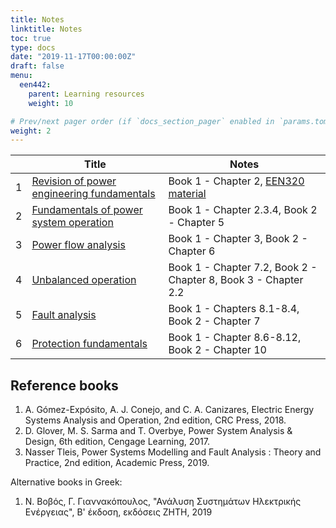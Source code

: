 ```yaml
---
title: Notes
linktitle: Notes
toc: true
type: docs
date: "2019-11-17T00:00:00Z"
draft: false
menu:
  een442:
    parent: Learning resources
    weight: 10

# Prev/next pager order (if `docs_section_pager` enabled in `params.toml`)
weight: 2
---
```


|  | Title | Notes |
|-----------------|------------|------------|
|1| [Revision of power engineering fundamentals](https://www.dropbox.com/s/em47fq5qpxcwxsp/lecture_part1_presentation.pdf?dl=0) | Book 1 - Chapter 2, [EEN320 material](https://sps.cut.ac.cy/courses/een320/) |
|2| [Fundamentals of power system operation](https://www.dropbox.com/s/c5efwuj376gfsla/lecture_part2_presentation.pdf?dl=0)| Book 1 - Chapter 2.3.4, Book 2 - Chapter 5  |
|3| [Power flow analysis](https://www.dropbox.com/s/4lqqa0fovdqoqyf/lecture_part3_presentation.pdf?dl=0) | Book 1 - Chapter 3, Book 2 - Chapter 6|
|4| [Unbalanced operation](https://www.dropbox.com/s/gahrst9heqykjzl/lecture_part4_presentation.pdf?dl=0) |  Book 1 - Chapter 7.2, Book 2 - Chapter 8, Book 3 - Chapter 2.2 |
|5| [Fault analysis](https://www.dropbox.com/s/0sz1jxo0hbhw4n4/lecture_part5_presentation.pdf?dl=0) |  Book 1 - Chapters 8.1-8.4, Book 2 - Chapter 7  | 
|6| [Protection fundamentals]() |  Book 1 - Chapter 8.6-8.12, Book 2 - Chapter 10 |

## Reference books

1. A. Gómez-Expósito, A. J. Conejo, and C. A. Canizares, Electric Energy Systems Analysis and Operation, 2nd edition, CRC Press, 2018.
2. D. Glover, M. S. Sarma and T. Overbye, Power System Analysis & Design, 6th edition, Cengage Learning, 2017.
3. Nasser Tleis, Power Systems Modelling and Fault Analysis : Theory and Practice, 2nd edition, Academic Press, 2019.

Alternative books in Greek:

1. Ν. Βοβός, Γ. Γιαννακόπουλος, "Ανάλυση Συστημάτων Ηλεκτρικής Ενέργειας", Β' έκδοση, εκδόσεις ΖΗΤΗ, 2019
